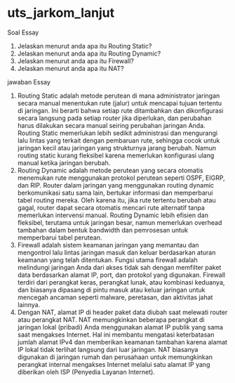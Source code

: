 # uts_jarkom_lanjut

Soal Essay
1. Jelaskan menurut anda apa itu Routing Static?
2. Jelaskan menurut anda apa itu Routing Dynamic?
3. Jelaskan menurut anda apa itu Firewall?
4. Jelaskan menurut anda apa itu NAT?

jawaban Essay
1. Routing Static adalah metode perutean di mana administrator jaringan secara manual menentukan rute (jalur) untuk mencapai tujuan tertentu di jaringan. Ini berarti bahwa setiap rute ditambahkan dan dikonfigurasi secara langsung pada setiap router jika diperlukan, dan perubahan harus dilakukan secara manual seiring perubahan jaringan Anda. Routing Static memerlukan lebih sedikit administrasi dan mengurangi lalu lintas yang terkait dengan pembaruan rute, sehingga cocok untuk jaringan kecil atau jaringan yang strukturnya jarang berubah. Namun routing static kurang fleksibel karena  memerlukan konfigurasi ulang manual ketika jaringan berubah.
2. Routing Dynamic adalah metode perutean yang secara otomatis menemukan rute menggunakan protokol perutean seperti OSPF, EIGRP, dan RIP. Router dalam jaringan yang menggunakan routing dynamic berkomunikasi satu sama lain, bertukar informasi dan memperbarui tabel routing mereka. Oleh karena itu, jika rute tertentu berubah atau gagal, router dapat secara otomatis mencari rute alternatif tanpa memerlukan intervensi manual. Routing Dynamic lebih efisien dan fleksibel, terutama untuk jaringan besar, namun memerlukan overhead tambahan dalam bentuk bandwidth dan pemrosesan untuk memperbarui tabel perutean.
3. Firewall adalah sistem keamanan jaringan yang memantau dan mengontrol lalu lintas jaringan masuk dan keluar berdasarkan aturan keamanan yang telah ditentukan. Fungsi utama firewall adalah melindungi jaringan Anda dari akses  tidak sah dengan memfilter paket data berdasarkan alamat IP, port, dan protokol yang digunakan. Firewall terdiri dari perangkat keras, perangkat lunak, atau kombinasi keduanya, dan biasanya dipasang di pintu masuk atau keluar jaringan untuk mencegah ancaman seperti malware, peretasan, dan aktivitas jahat lainnya.
4. Dengan NAT, alamat IP di header paket data diubah saat  melewati router atau perangkat NAT. NAT memungkinkan beberapa perangkat di jaringan lokal (pribadi) Anda menggunakan alamat IP publik yang sama saat mengakses Internet. Hal ini membantu mengatasi keterbatasan jumlah alamat IPv4 dan memberikan keamanan tambahan karena alamat IP lokal tidak terlihat langsung dari luar jaringan. NAT biasanya digunakan di jaringan rumah dan perusahaan untuk memungkinkan perangkat internal mengakses Internet melalui satu alamat IP yang diberikan oleh ISP (Penyedia Layanan Internet).
